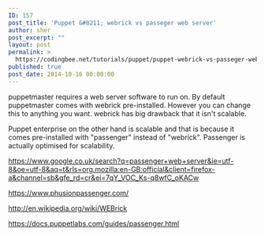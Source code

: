 ```yaml
---
ID: 157
post_title: 'Puppet &#8211; webrick vs passeger web server'
author: sher
post_excerpt: ""
layout: post
permalink: >
  https://codingbee.net/tutorials/puppet/puppet-webrick-vs-passeger-web-server
published: true
post_date: 2014-10-16 00:00:00
---
```

puppetmaster requires a web server software to run on. By default puppetmaster comes with webrick pre-installed. However you can change this to anything you want. webrick has big drawback that it isn't scalable. 

Puppet enterprise on the other hand is scalable and that is because it comes pre-installed with "passenger" instead of "webrick". Passenger is actually optimised for scalability. 

https://www.google.co.uk/search?q=passenger+web+server&ie=utf-8&oe=utf-8&aq=t&rls=org.mozilla:en-GB:official&client=firefox-a&channel=sb&gfe_rd=cr&ei=7qY_VOC_Ks-q8wfC_oKACw

https://www.phusionpassenger.com/

http://en.wikipedia.org/wiki/WEBrick

https://docs.puppetlabs.com/guides/passenger.html